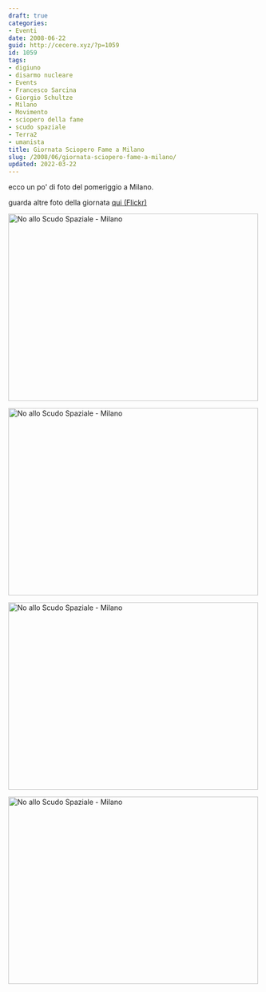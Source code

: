 ```yaml
---
draft: true
categories:
- Eventi
date: 2008-06-22
guid: http://cecere.xyz/?p=1059
id: 1059
tags:
- digiuno
- disarmo nucleare
- Events
- Francesco Sarcina
- Giorgio Schultze
- Milano
- Movimento
- sciopero della fame
- scudo spaziale
- Terra2
- umanista
title: Giornata Sciopero Fame a Milano
slug: /2008/06/giornata-sciopero-fame-a-milano/
updated: 2022-03-22
---
```


ecco un po' di foto del pomeriggio a Milano.

guarda altre foto della giornata <a href="http://www.flickr.com/photos/krur/sets/72157605570109044/" target="_blank">qui (Flickr)</a>

[<img src="http://farm4.static.flickr.com/3150/2600848149_45a34f0e42.jpg" alt="No allo Scudo Spaziale - Milano" width="500" height="375" />](http://www.flickr.com/photos/krur/2600848149/ "No allo Scudo Spaziale - Milano di Stefano Cecere, su Flickr")

[<img src="http://farm4.static.flickr.com/3082/2600853077_d8d5213a01.jpg" width="500" height="375" alt="No allo Scudo Spaziale - Milano" />](http://www.flickr.com/photos/krur/2600853077/ "No allo Scudo Spaziale - Milano di Stefano Cecere, su Flickr")

[<img src="http://farm4.static.flickr.com/3229/2601682600_d04ab94aa2.jpg" width="500" height="375" alt="No allo Scudo Spaziale - Milano" />](http://www.flickr.com/photos/krur/2601682600/ "No allo Scudo Spaziale - Milano di Stefano Cecere, su Flickr")

[<img src="http://farm4.static.flickr.com/3029/2600850321_6a762986a9.jpg" width="500" height="375" alt="No allo Scudo Spaziale - Milano" />](http://www.flickr.com/photos/krur/2600850321/ "No allo Scudo Spaziale - Milano di Stefano Cecere, su Flickr")
